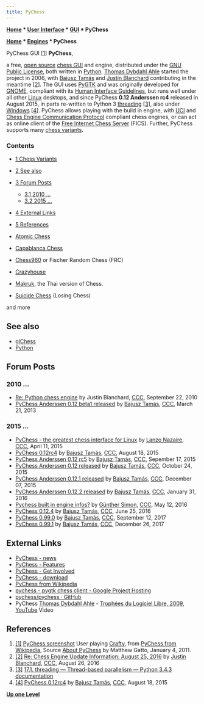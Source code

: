 ```yaml
---
title: PyChess
---
```

**[Home](Home "Home") \* [User Interface](User_Interface "User Interface") \* [GUI](GUI "GUI") \* PyChess**  

**[Home](Home "Home") \* [Engines](Engines "Engines") \* PyChess**



 [](https://en.wikipedia.org/wiki/File:PyChess_Screenshot.png) PyChess GUI <a id="cite-note-1" href="#cite-ref-1">[1]</a> 
**PyChess**,  

a free, [open source](Category:Open_Source "Category:Open Source") [chess GUI](GUI "GUI") and engine, distributed under the [GNU Public License](Free_Software_Foundation#GPL "Free Software Foundation"), both written in [Python](Python "Python"). [Thomas Dybdahl Ahle](Thomas_Dybdahl_Ahle "Thomas Dybdahl Ahle") started the project in 2006, with [Bajusz Tamás](index.php?title=Bajusz_Tam%C3%A1s&action=edit&redlink=1 "Bajusz Tamás (page does not exist)") and [Justin Blanchard](index.php?title=Justin_Blanchard&action=edit&redlink=1 "Justin Blanchard (page does not exist)") contributing in the meantime <a id="cite-note-2" href="#cite-ref-2">[2]</a>. The GUI uses [PyGTK](https://en.wikipedia.org/wiki/PyGTK) and was originally developed for [GNOME](https://en.wikipedia.org/wiki/GNOME), compliant with its [Human Interface Guidelines](https://en.wikipedia.org/wiki/GNOME#Human_Interface_Guidelines), but runs well under all other [Linux](Linux "Linux") desktops, and since PyChess **0.12 Anderssen rc4** released in August 2015, in parts re-written to Python 3 [threading](Thread "Thread") <a id="cite-note-3" href="#cite-ref-3">[3]</a>, also under [Windows](Windows "Windows") <a id="cite-note-4" href="#cite-ref-4">[4]</a>. PyChess allows playing with the build in engine, with [UCI](UCI "UCI") and [Chess Engine Communication Protocol](Chess_Engine_Communication_Protocol "Chess Engine Communication Protocol") compliant chess engines, or can act as online client of the [Free Internet Chess Server](index.php?title=Free_Internet_Chess_Server&action=edit&redlink=1 "Free Internet Chess Server (page does not exist)") (FICS). Further, PyChess supports many [chess variants](Chess#Variants "Chess"). 



### Contents


* [1 Chess Variants](#chess-variants)
* [2 See also](#see-also)
* [3 Forum Posts](#forum-posts)
	+ [3.1 2010 ...](#2010-...)
	+ [3.2 2015 ...](#2015-...)
* [4 External Links](#external-links)
* [5 References](#references)






* [Atomic Chess](Atomic_Chess "Atomic Chess")
* [Capablanca Chess](index.php?title=Capablanca_Chess&action=edit&redlink=1 "Capablanca Chess (page does not exist)")
* [Chess960](Chess960 "Chess960") or Fischer Random Chess (FRC)
* [Crazyhouse](Crazyhouse "Crazyhouse")
* [Makruk](index.php?title=Makruk&action=edit&redlink=1 "Makruk (page does not exist)"), the Thai version of Chess.
* [Suicide Chess](Losing_Chess "Losing Chess") (Losing Chess)


 and more
## See also


* [glChess](index.php?title=GlChess&action=edit&redlink=1 "GlChess (page does not exist)")
* [Python](Python "Python")


## Forum Posts


### 2010 ...


* [Re: Python chess engine](http://www.talkchess.com/forum/viewtopic.php?t=36140&start=2) by Justin Blanchard, [CCC](CCC "CCC"), September 22, 2010
* [PyChess Anderssen 0.12 beta1 released](http://www.talkchess.com/forum/viewtopic.php?t=47566) by [Bajusz Tamás](index.php?title=Bajusz_Tam%C3%A1s&action=edit&redlink=1 "Bajusz Tamás (page does not exist)"), [CCC](CCC "CCC"), March 21, 2013


### 2015 ...


* [PyChess - the greatest chess interface for Linux](http://www.talkchess.com/forum/viewtopic.php?t=55962) by [Lanzo Nazaire](index.php?title=Lanzo_Nazaire&action=edit&redlink=1 "Lanzo Nazaire (page does not exist)"), [CCC](CCC "CCC"), April 11, 2015
* [PyChess 0.12rc4](http://www.talkchess.com/forum/viewtopic.php?t=57302) by [Bajusz Tamás](index.php?title=Bajusz_Tam%C3%A1s&action=edit&redlink=1 "Bajusz Tamás (page does not exist)"), [CCC](CCC "CCC"), August 18, 2015
* [PyChess Anderssen 0.12 rc5](http://www.talkchess.com/forum/viewtopic.php?t=57682) by [Bajusz Tamás](index.php?title=Bajusz_Tam%C3%A1s&action=edit&redlink=1 "Bajusz Tamás (page does not exist)"), [CCC](CCC "CCC"), Sepember 17, 2015
* [PyChess Anderssen 0.12 released](http://www.talkchess.com/forum/viewtopic.php?t=58036) by [Bajusz Tamás](index.php?title=Bajusz_Tam%C3%A1s&action=edit&redlink=1 "Bajusz Tamás (page does not exist)"), [CCC](CCC "CCC"), October 24, 2015
* [PyChess Anderssen 0.12.1 released](http://www.talkchess.com/forum/viewtopic.php?t=58508) by [Bajusz Tamás](index.php?title=Bajusz_Tam%C3%A1s&action=edit&redlink=1 "Bajusz Tamás (page does not exist)"), [CCC](CCC "CCC"), December 07, 2015
* [PyChess Anderssen 0.12.2 released](http://www.talkchess.com/forum/viewtopic.php?t=59115) by [Bajusz Tamás](index.php?title=Bajusz_Tam%C3%A1s&action=edit&redlink=1 "Bajusz Tamás (page does not exist)"), [CCC](CCC "CCC"), January 31, 2016
* [Pychess built in engine infos?](http://www.talkchess.com/forum/viewtopic.php?t=60146) by [Günther Simon](G%C3%BCnther_Simon "Günther Simon"), [CCC](CCC "CCC"), May 12, 2016
* [PyChess 0.12.4](http://www.talkchess.com/forum/viewtopic.php?t=60595) by [Bajusz Tamás](index.php?title=Bajusz_Tam%C3%A1s&action=edit&redlink=1 "Bajusz Tamás (page does not exist)"), [CCC](CCC "CCC"), June 25, 2016
* [PyChess 0.99.0](http://www.talkchess.com/forum/viewtopic.php?t=65147) by [Bajusz Tamás](index.php?title=Bajusz_Tam%C3%A1s&action=edit&redlink=1 "Bajusz Tamás (page does not exist)"), [CCC](CCC "CCC"), September 12, 2017
* [PyChess 0.99.1](http://www.talkchess.com/forum/viewtopic.php?t=66149) by [Bajusz Tamás](index.php?title=Bajusz_Tam%C3%A1s&action=edit&redlink=1 "Bajusz Tamás (page does not exist)"), [CCC](CCC "CCC"), December 26, 2017


## External Links


* [PyChess - news](http://pychess.org/news/)
* [PyChess - Features](http://pychess.org/about/)
* [PyChess - Get Involved](http://pychess.org/community/)
* [PyChess - download](http://pychess.org/download/)
* [PyChess from Wikipedia](https://en.wikipedia.org/wiki/PyChess)
* [pychess - pygtk chess client - Google Project Hosting](https://code.google.com/p/pychess/)
* [pychess/pychess · GitHub](https://github.com/pychess/pychess)
* PyChess [Thomas Dybdahl Ahle](Thomas_Dybdahl_Ahle "Thomas Dybdahl Ahle") - [Trophées du Logiciel Libre, 2009](http://en.wikipedia.org/wiki/Les_Troph%C3%A9es_du_Libre#5th_edition_-_2009), [YouTube](http://en.wikipedia.org/wiki/YouTube) Video


 
## References


1. <a id="cite-ref-1" href="#cite-note-1">[1]</a> [PyChess screenshot](https://en.wikipedia.org/wiki/File:PyChess_Screenshot.png) User playing [Crafty](Crafty "Crafty"), from [PyChess from Wikipedia](https://en.wikipedia.org/wiki/PyChess), Source [About PyChess](http://pychess.org/about/) by Matthew Gatto, January 4, 2011.
2. <a id="cite-ref-2" href="#cite-note-2">[2]</a> [Re: Chess Engine Update Information: August 25, 2016](http://www.talkchess.com/forum/viewtopic.php?t=61231&start=1) by [Justin Blanchard](index.php?title=Justin_Blanchard&action=edit&redlink=1 "Justin Blanchard (page does not exist)"), [CCC](CCC "CCC"), August 26, 2016
3. <a id="cite-ref-3" href="#cite-note-3">[3]</a> [17.1. threading — Thread-based parallelism — Python 3.4.3 documentation](https://docs.python.org/3/library/threading.html)
4. <a id="cite-ref-4" href="#cite-note-4">[4]</a> [PyChess 0.12rc4](http://www.talkchess.com/forum/viewtopic.php?t=57302) by [Bajusz Tamás](index.php?title=Bajusz_Tam%C3%A1s&action=edit&redlink=1 "Bajusz Tamás (page does not exist)"), [CCC](CCC "CCC"), August 18, 2015

**[Up one Level](GUI "GUI")**







 
